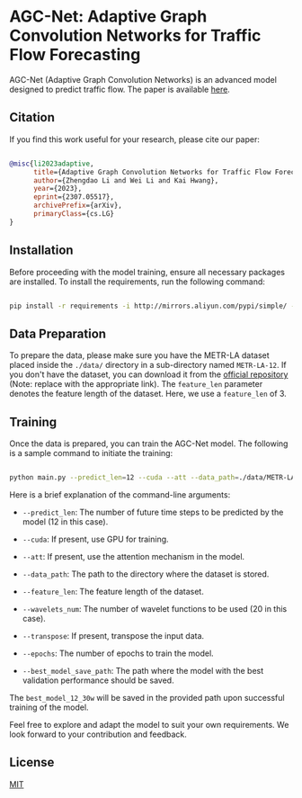 # AGC-Net: Adaptive Graph Convolution Networks for Traffic Flow Forecasting



AGC-Net (Adaptive Graph Convolution Networks) is an advanced model designed to predict traffic flow. The paper is available [here](https://arxiv.org/abs/2307.05517).


## Citation

If you find this work useful for your research, please cite our paper:


```bibtex

@misc{li2023adaptive,
      title={Adaptive Graph Convolution Networks for Traffic Flow Forecasting}, 
      author={Zhengdao Li and Wei Li and Kai Hwang},
      year={2023},
      eprint={2307.05517},
      archivePrefix={arXiv},
      primaryClass={cs.LG}
}

```


## Installation

Before proceeding with the model training, ensure all necessary packages are installed. To install the requirements, run the following command:



```bash

pip install -r requirements -i http://mirrors.aliyun.com/pypi/simple/ --trusted-host mirrors.aliyun.com

```


## Data Preparation



To prepare the data, please make sure you have the METR-LA dataset placed inside the `./data/` directory in a sub-directory named `METR-LA-12`. If you don't have the dataset, you can download it from the [official repository](#) (Note: replace with the appropriate link). The `feature_len` parameter denotes the feature length of the dataset. Here, we use a `feature_len` of 3.


## Training



Once the data is prepared, you can train the AGC-Net model. The following is a sample command to initiate the training:



```bash

python main.py --predict_len=12 --cuda --att --data_path=./data/METR-LA-12 --feature_len=3 --wavelets_num=20 --transpose --epochs=1 --best_model_save_path=best_model_12_30w

```



Here is a brief explanation of the command-line arguments:



* `--predict_len`: The number of future time steps to be predicted by the model (12 in this case).

* `--cuda`: If present, use GPU for training.

* `--att`: If present, use the attention mechanism in the model.

* `--data_path`: The path to the directory where the dataset is stored.

* `--feature_len`: The feature length of the dataset.

* `--wavelets_num`: The number of wavelet functions to be used (20 in this case).

* `--transpose`: If present, transpose the input data.

* `--epochs`: The number of epochs to train the model.

* `--best_model_save_path`: The path where the model with the best validation performance should be saved.



The `best_model_12_30w` will be saved in the provided path upon successful training of the model.



Feel free to explore and adapt the model to suit your own requirements. We look forward to your contribution and feedback.






## License

[MIT](https://choosealicense.com/licenses/mit/)
